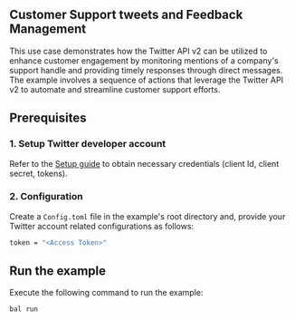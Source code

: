 ## Customer Support tweets and Feedback Management

This use case demonstrates how the Twitter API v2 can be utilized to enhance customer engagement by monitoring mentions of a company's support handle and providing timely responses through direct messages. The example involves a sequence of actions that leverage the Twitter API v2 to automate and streamline customer support efforts.

## Prerequisites

### 1. Setup Twitter developer account

Refer to the [Setup guide](https://central.ballerina.io/ballerinax/twitter/latest#setup-guide) to obtain necessary credentials (client Id, client secret, tokens).

### 2. Configuration

Create a `Config.toml` file in the example's root directory and, provide your Twitter account related configurations as follows:

```bash
token = "<Access Token>"
```

## Run the example

Execute the following command to run the example:

```bash
bal run
```